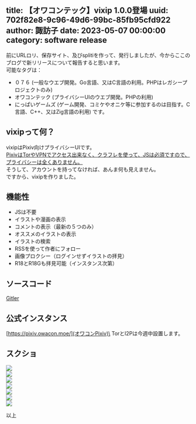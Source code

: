 title: 【オワコンテック】vixip 1.0.0登場
uuid: 702f82e8-9c96-49d6-99bc-85fb95cfd922
author: 諏訪子
date: 2023-05-07 00:00:00
category: software release
----
前にURLロリ、保存サイト、及びsplitiを作って、発行しましたが、今からここのブログで新リリースについて報告すると思います。\
可能なタグは：
* ０７６ (一般なウエブ開発。Go言語、又はC言語の利用。PHPはレガシープロジェクトのみ)
* オワコンテック (プライバシーUIのウエブ開発。PHPの利用)
* にっぱいゲームズ (ゲーム開発、コミケやオニケ等に参加するのは目指す。C言語、C++、又はZig言語の利用)
です。

## vixipって何？

vixipはPixiv向けプライバシーUIです。\
[PixivはTorやVPNでアクセス出来なく、クラフレを使って、JSは必須ですので、プライバシーは全くありません。](http://jezf25zgvxlsvuzdzm6fg2hoetmruhy4uxnolyw46tuh4jugcwc7byqd.onion/Cloudflare%E3%82%92%E4%BD%BF%E3%82%8F%E3%81%AA%E3%81%84%E7%90%86%E7%94%B1%EF%BC%88%E3%83%AA%E3%83%81%E3%83%A3%E3%83%BC%E3%83%89%E3%83%BB%E3%82%B9%E3%83%88%E3%83%BC%E3%83%AB%E3%83%9E%E3%83%B3%EF%BC%89)\
そうして、アカウントを持ってなければ、あんま何も見えません。\
ですから、vixipを作りました。

## 機能性

* JSは不要
* イラストや漫画の表示
* コメントの表示（最新の５つのみ）
* オススメのイラストの表示
* イラストの検索
* RSSを使って作者にフォロー
* 画像プロクシー（ログインせずイラストの拝見）
* R18とR18Gも拝見可能（インスタンス次第）

## ソースコード

[Gitler](https://gitler.moe/suwako/vixip)

## 公式インスタンス

[https://pixiv.owacon.moe/](オワコンPixiv)\
TorとI2Pは今週中設置します。

## スクショ

![](https://ass.technicalsuwako.moe/Screenshot_20230507_002317.png)\
![](https://ass.technicalsuwako.moe/Screenshot_20230507_002945.png)\
![](https://ass.technicalsuwako.moe/Screenshot_20230507_003137.png)\
![](https://ass.technicalsuwako.moe/Screenshot_20230507_003703.png)\
![](https://ass.technicalsuwako.moe/Screenshot_20230507_004053.png)\
![](https://ass.technicalsuwako.moe/Screenshot_20230507_004224.png)\
![](https://ass.technicalsuwako.moe/Screenshot_20230507_004437.png)

以上
